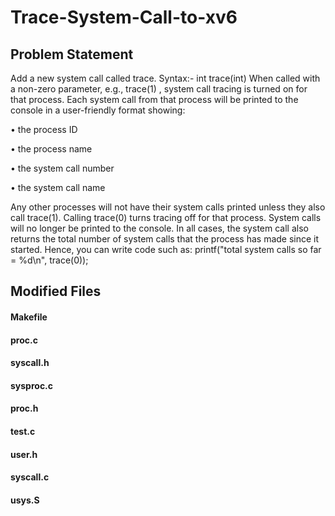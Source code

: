 # Trace-System-Call-to-xv6

## Problem Statement
Add a new system call called trace.
Syntax:- int trace(int)
When called with a non-zero parameter, e.g., trace(1) , system call tracing is turned on for that
process. Each system call from that process will be printed to the console in a user-friendly format
showing:

• the process ID

• the process name

• the system call number

• the system call name

Any other processes will not have their system calls printed unless they also call trace(1).
Calling trace(0) turns tracing off for that process. System calls will no longer be printed to the
console. In all cases, the system call also returns the total number of system calls that the process
has made since it started. Hence, you can write code such as:
printf("total system calls so far = %d\n", trace(0));

## Modified Files

#### Makefile
#### proc.c
#### syscall.h
#### sysproc.c
#### proc.h
#### test.c
#### user.h
#### syscall.c
#### usys.S
